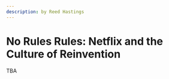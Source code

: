 ```yaml
---
description: by Reed Hastings
---
```


# No Rules Rules: Netflix and the Culture of Reinvention

TBA
